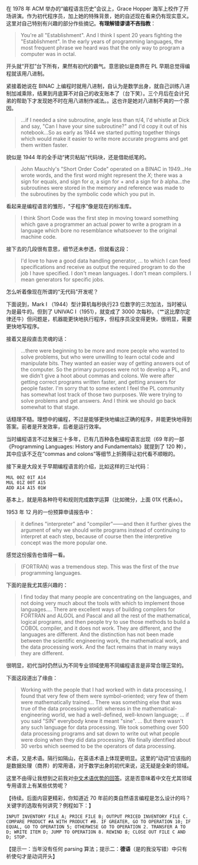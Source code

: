 在 1978 年 ACM 举办的“编程语言历史”会议上，Grace Hopper 海军上校作了开场讲演。作为初代程序员，加上她的特殊背景，她的自述现在看来仍有现实意义。这里对自己特别有兴趣的部分作些摘记。**有理解错谬请不吝指教**：

> You're all "Establishment". And I think I spent 20 years fighting the "Establishment". In the early years of programming languages, the most frequent phrase we heard was that the only way to program a computer was in octal.

开头就“开怼”台下所有，果然有初代的霸气。意思貌似是商界在 PL 早期总觉得编程就该用八进制。

紧接着她说在 BINAC 上编程时就用八进制，自认为是数学出身，就自己训练八进制加减乘除，结果到月底算不对自己的收支账本了（台下笑）。三个月后在会计兄弟的帮助下才发现她不时在用八进制作减法。。这也许是她对八进制不爽的一个原因。

> ...if I needed a sine subroutine, angle less than π/4, I'd whistle at Dick and say, "Can I have your sine subroutine?" and I'd copy it out of his notebook...So as early as 1944 we started putting together things which would make it easier to write more accurate programs and get them written faster.

貌似是 1944 年的全手动“拷贝粘贴”代码块，还是借助纸笔的。

> John Mauchly's "Short Order Code" operated on a BINAC in 1949...He wrote words, and the first word might represent the *X*; there was a sign for equals, and sign for *a*, a sign for + and a sign for *b* alpha...the subroutines were stored in the memory and reference was made to the subroutines by the symbolic code which you put in.

看起来是编程语言的雏形，“子程序”像是现在的标准库。

> I think Short Code was the first step in moving toward something which gave a programmer an actual power to write a program in a language which bore no resemblance whatsoever to the original machine code.

接下去的几段很有意思，细节还未参透，但就看这段：

> I'd love to have a good data handling generator, ... to which I can feed specifications and receive as output the required program to do the job I have specified. I don't mean languages. I don't mean compilers. I mean generators for specific jobs.

怎么听着像现在所谓的“无代码”开发呢？

下面说到，Mark I （1944）型计算机每秒执行23 位数字的三次加法，当时被认为是最牛的。但到了 UNIVAC I（1951），就变成了 3000 次每秒。（艹这比摩尔定律还牛）但问题是，机器能更快地执行程序，但程序员没变得更快，很明显，需要更快地写程序。

接着又是段直击灵魂的话：

> ...there were beginning to be more and more people who wanted to solve problems, but who were unwilling to learn octal code and manipulate bits. They wanted an easier way of getting answers out of the computer. So the primary purposes were not to develop a PL, and we didn't give a hoot about commas and colons. We were after getting correct programs written faster, and getting answers for people faster. I'm sorry that to some extent I feel the PL community has somewhat lost track of those two purposes. We were trying to solve problems and get answers. And I think we should go back somewhat to that stage.

话糙理不糙。理想中的编程，不过是能够更快地编出正确的程序，并能更快地得到答案。前者是开发效率，后者是运行效率。

当时编程语言不过发展三十多年，已有几百种各色编程语言出现（69 年的一部《Programming Languages: History and Fundamentals》就提到了 120 种），其中应该不乏在“commas and colons”等细节上折腾得让初代看不顺眼的。

接下来是大段关于早期编程语言的介绍，比如这样的三址代码：
```
MUL 00Z 01T A14
MUL 01Z 00T A15
ADD A14 A15 01W
```
基本上，就是用各种符号和规则完成数学运算（比如微分，上面 01X 代表`dx`）。

1953 年 12 月的一份预算申请报告中：

> it defines "interpreter" and "compiler"——and then it further gives the argument of why we should write programs instead of continuing to interpret at each step, because of course then the interpretive concept was the more popular one.

感觉这份报告也值得一看。

> (FORTRAN) was a tremendous step. This was the first of the *true* programming languages.

下面的是我尤其感兴趣的：

> I find today that many people are concentrating on the languages, and not doing very much about the tools with which to implement those languages.... There are excellent ways of building compilers for FORTRAN and ALGOL and Pascal and all the rest of the mathematical, logical programs, and then people try to use those methods to build a COBOL compiler, and it does not work. They are different, and the languages are different. And the distinction has not been made between the scientific engineering work, the mathematical work, and the data processing work. And the fact remains that in many ways they are different.

很明显，初代当时仍然认为不同专业领域使用不同编程语言是非常合理正常的。

下面这段道出了缘由：

>  Working with the people that I had worked with in data processing, I found that very few of them were symbol-oriented; very few of them were mathematically trained... There was something else that was true of the data processing world: whereas in the mathematical-engineering  world, we had a well-defined, well-known language; ... if you said "SIN" everybody knew it meant "sine". ... But there wasn't any such language for data processing. We took something over 500 data processing programs and sat down to write out what people were doing when they did data processing. We finally identified about 30 verbs which seemed to be the operators of data processing.

术语，又是术语。隔行如隔山，在英语术语上体现更明显。这里的“动词”应该指的是数据处理（商界）的常用语，对于数学出身的初代来说，这无疑是全新的领域。

这里不由得让我想到之前我对[中文术语优势的回答](https://www.zhihu.com/question/36407969/answer/947932151)。这是否意味着中文在尤其领域专用语言上有某些优势呢？

【待续。后面内容更精彩，你知道近 70 年前的类自然语言编程是怎么设计的吗？关键字的选取有何讲究？例程如下：】
```
INPUT INVENTORY FILE A; PRICE FILE B; OUTPUT PRICED INVENTORY FILE C. COMPARE PRODUCT #A WITH PRODUCT #B. IF GREATER, GO TO OPERATION 10; IF EQUAL, GO TO OPERATION 5; OTHERWISE GO TO OPERATION 2. TRANSFER A TO D; WRITE ITEM D; JUMP TO OPERATION 8. REWIND B; CLOSE OUT FILE C AND D; STOP.
```
【提示一：当年没有任何 parsing 算法；提示二：**德语**（是的我没写错）中只有祈使句才是动词开头】
